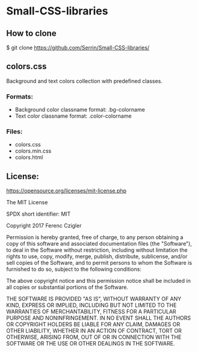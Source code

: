 # Small-CSS-libraries

## How to clone

   $ git clone https://github.com/Serrin/Small-CSS-libraries/

## colors.css
Background and text colors collection with predefined classes.

### Formats:
- Background color classname format: .bg-colorname
- Text color classname format: .color-colorname

### Files:
- colors.css
- colors.min.css
- colors.html

## License:

https://opensource.org/licenses/mit-license.php

The MIT License

SPDX short identifier: MIT 

Copyright 2017 Ferenc Czigler

Permission is hereby granted, free of charge, to any person obtaining a copy of this software and associated documentation files (the "Software"), to deal in the Software without restriction, including without limitation the rights to use, copy, modify, merge, publish, distribute, sublicense, and/or sell copies of the Software, and to permit persons to whom the Software is furnished to do so, subject to the following conditions:

The above copyright notice and this permission notice shall be included in all copies or substantial portions of the Software.

THE SOFTWARE IS PROVIDED "AS IS", WITHOUT WARRANTY OF ANY KIND, EXPRESS OR IMPLIED, INCLUDING BUT NOT LIMITED TO THE WARRANTIES OF MERCHANTABILITY, FITNESS FOR A PARTICULAR PURPOSE AND NONINFRINGEMENT. IN NO EVENT SHALL THE AUTHORS OR COPYRIGHT HOLDERS BE LIABLE FOR ANY CLAIM, DAMAGES OR OTHER LIABILITY, WHETHER IN AN ACTION OF CONTRACT, TORT OR OTHERWISE, ARISING FROM, OUT OF OR IN CONNECTION WITH THE SOFTWARE OR THE USE OR OTHER DEALINGS IN THE SOFTWARE.
